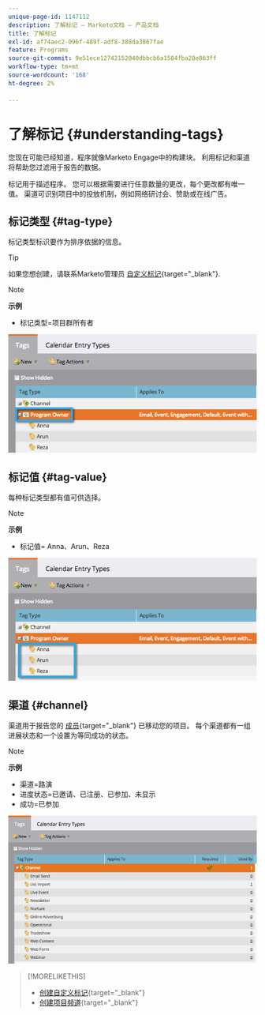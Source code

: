 ```yaml
---
unique-page-id: 1147112
description: 了解标记 — Marketo文档 — 产品文档
title: 了解标记
exl-id: af74aec2-096f-489f-adf8-388da3867fae
feature: Programs
source-git-commit: 9e51ece12742152040dbbcb6a1584fba28e863ff
workflow-type: tm+mt
source-wordcount: '168'
ht-degree: 2%

---
```


# 了解标记 {#understanding-tags}

您现在可能已经知道，程序就像Marketo Engage中的构建块。 利用标记和渠道将帮助您过滤用于报告的数据。

标记用于描述程序。 您可以根据需要进行任意数量的更改，每个更改都有唯一值。 渠道可识别项目中的投放机制，例如网络研讨会、赞助或在线广告。

## 标记类型 {#tag-type}

标记类型标识要作为排序依据的信息。

>[!TIP]
>
>如果您想创建，请联系Marketo管理员 [自定义标记](/help/marketo/product-docs/administration/tags/create-custom-tags.md){target="_blank"}.

>[!NOTE]
>
>**示例**
>
>* 标记类型=项目群所有者

![](assets/image2014-9-17-15-3a12-3a46.png)

## 标记值 {#tag-value}

每种标记类型都有值可供选择。

>[!NOTE]
>
>**示例**
>
>* 标记值= Anna、Arun、Reza

![](assets/image2014-9-17-15-3a16-3a8.png)

## 渠道 {#channel}

渠道用于报告您的 [成员](/help/marketo/product-docs/core-marketo-concepts/programs/creating-programs/understanding-program-membership.md){target="_blank"} 已移动您的项目。 每个渠道都有一组进展状态和一个设置为等同成功的状态。

>[!NOTE]
>
>**示例**
>
>* 渠道=路演
>* 进度状态=已邀请、已注册、已参加、未显示
>* 成功=已参加

![](assets/image2015-2-5-16-3a57-3a59.png)

>[!MORELIKETHIS]
>
>* [创建自定义标记](/help/marketo/product-docs/administration/tags/create-custom-tags.md){target="_blank"}
>* [创建项目频道](/help/marketo/product-docs/administration/tags/create-a-program-channel.md){target="_blank"}

